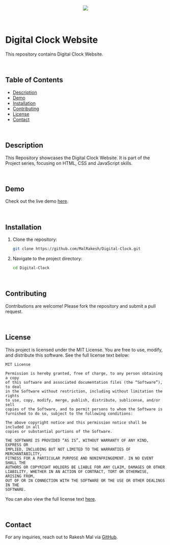 <h1 align="center">
    <img src="https://readme-typing-svg.herokuapp.com/?font=Righteous&size=40&center=true&vCenter=true&width=500&height=70&color=ffffff&duration=4000&lines=🙏🏻+WELCOME+🙏🏻" />
</h1>

<br>

# Digital Clock Website

This repository contains Digital Clock Website.

<br>

## Table of Contents

- [Description](#description)
- [Demo](#demo)
- [Installation](#installation)
- [Contributing](#contributing)
- [License](#license)
- [Contact](#contact)

<br>

## Description

This Repository showcases the Digital Clock Website. It is part of the Project series, focusing on HTML, CSS and JavaScript skills.

<br>

## Demo

Check out the live demo [here](https://digital-clock-website-ashen.vercel.app/).

<br> 

## Installation

1. Clone the repository:
   ```sh
   git clone https://github.com/MalRakesh/Digital-Clock.git
   ```
2. Navigate to the project directory:
   ```sh
   cd Digital-Clock
   ```

 <br>

## Contributing

Contributions are welcome! Please fork the repository and submit a pull request.

<br> 

## License

This project is licensed under the MIT License. You are free to use, modify, and distribute this software. See the full license text below:

```
MIT License

Permission is hereby granted, free of charge, to any person obtaining a copy
of this software and associated documentation files (the “Software”), to deal
in the Software without restriction, including without limitation the rights
to use, copy, modify, merge, publish, distribute, sublicense, and/or sell
copies of the Software, and to permit persons to whom the Software is
furnished to do so, subject to the following conditions:

The above copyright notice and this permission notice shall be included in all
copies or substantial portions of the Software.

THE SOFTWARE IS PROVIDED “AS IS”, WITHOUT WARRANTY OF ANY KIND, EXPRESS OR
IMPLIED, INCLUDING BUT NOT LIMITED TO THE WARRANTIES OF MERCHANTABILITY,
FITNESS FOR A PARTICULAR PURPOSE AND NONINFRINGEMENT. IN NO EVENT SHALL THE
AUTHORS OR COPYRIGHT HOLDERS BE LIABLE FOR ANY CLAIM, DAMAGES OR OTHER
LIABILITY, WHETHER IN AN ACTION OF CONTRACT, TORT OR OTHERWISE, ARISING FROM,
OUT OF OR IN CONNECTION WITH THE SOFTWARE OR THE USE OR OTHER DEALINGS IN THE
SOFTWARE.
```

You can also view the full license text [here](https://opensource.org/licenses/MIT).

<br> 

## Contact

For any inquiries, reach out to Rakesh Mal via [GitHub](https://github.com/MalRakesh).
